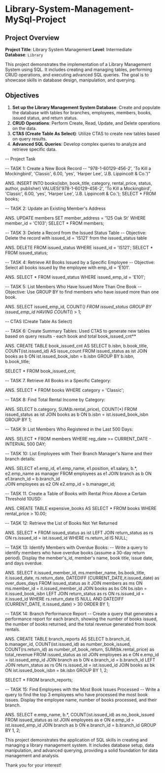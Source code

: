 # Library-System-Management-MySql-Project

## Project Overview

**Project Title**: Library System Management
**Level**: Intermediate  
**Database**: `Library`

This project demonstrates the implementation of a Library Management System using SQL. It includes creating and managing tables, performing CRUD operations, and executing advanced SQL queries. The goal is to showcase skills in database design, manipulation, and querying.


## Objectives

1. **Set up the Library Management System Database**: Create and populate the database with tables for branches, employees, members, books, issued status, and return status.
2. **CRUD Operations**: Perform Create, Read, Update, and Delete operations on the data.
3. **CTAS (Create Table As Select)**: Utilize CTAS to create new tables based on query results.
4. **Advanced SQL Queries**: Develop complex queries to analyze and retrieve specific data.

-- Project Task

-- TASK 1: Create a New Book Record -- "978-1-60129-456-2', 'To Kill a Mockingbird', 'Classic', 6.00, 'yes', 'Harper Lee', 'J.B. Lippincott & Co.')"

ANS. INSERT INTO books(isbn, book_title, category, rental_price, status, author, publisher)
VALUES('978-1-60129-456-2', 'To Kill a Mockingbird', 'Classic', 6.00, 'yes', 'Harper Lee', 'J.B. Lippincott & Co.');
SELECT * FROM books;

-- TASK 2: Update an Existing Member's Address

ANS. UPDATE members
SET member_address = '125 Oak St'
WHERE member_id = 'C103';
SELECT * FROM members;

-- TASK 3: Delete a Record from the Issued Status Table -- Objective: Delete the record with issued_id = 'IS121' from the issued_status table

ANS. DELETE FROM issued_status
WHERE   issued_id =   'IS121';
SELECT * FROM issued_status;

-- TASK 4: Retrieve All Books Issued by a Specific Employee -- Objective: Select all books issued by the employee with emp_id = 'E101'.

ANS. SELECT * FROM issued_status
WHERE issued_emp_id = 'E101';

-- TASK 5: List Members Who Have Issued More Than One Book -- Objective: Use GROUP BY to find members who have issued more than one book.

ANS. SELECT
    issued_emp_id,
    COUNT(*)
FROM 
    issued_status
GROUP BY 
	issued_emp_id
HAVING COUNT(*) > 1;

-- CTAS (Create Table As Select)

-- TASK 6: Create Summary Tables: Used CTAS to generate new tables based on query results - each book and total book_issued_cnt**

ANS. CREATE TABLE book_issued_cnt AS
SELECT b.isbn, b.book_title, COUNT(ist.issued_id) AS issue_count
FROM issued_status as ist
JOIN books as b
ON ist.issued_book_isbn = b.isbn
GROUP BY b.isbn, b.book_title;

SELECT * FROM book_issued_cnt;

-- TASK 7. Retrieve All Books in a Specific Category:

ANS. SELECT * FROM books
WHERE category = 'Classic';

-- TASK 8: Find Total Rental Income by Category:

ANS. SELECT 
    b.category,
    SUM(b.rental_price),
    COUNT(*)
FROM 
issued_status as ist
JOIN
books as b
ON b.isbn = ist.issued_book_isbn
GROUP BY 1;

-- TASK 9: List Members Who Registered in the Last 500 Days:

ANS. SELECT * FROM members
WHERE reg_date >= CURRENT_DATE - INTERVAL 500 DAY;

-- TASK 10: List Employees with Their Branch Manager's Name and their branch details:

ANS. SELECT 
    e1.emp_id,
    e1.emp_name,
    e1.position,
    e1.salary,
    b.*,
    e2.emp_name as manager
FROM employees as e1
JOIN 
branch as b
ON e1.branch_id = b.branch_id    
JOIN
employees as e2
ON e2.emp_id = b.manager_id;

-- TASK 11. Create a Table of Books with Rental Price Above a Certain Threshold 10USD:

ANS. CREATE TABLE expensive_books AS
SELECT * FROM books
WHERE rental_price > 10.00;

-- TASK 12: Retrieve the List of Books Not Yet Returned

ANS. SELECT * FROM issued_status as ist
LEFT JOIN
return_status as rs
ON rs.issued_id = ist.issued_id
WHERE rs.return_id IS NULL;


-- TASK 13: Identify Members with Overdue Books:
-- Write a query to identify members who have overdue books (assume a 30-day return period). Display the member's_id, member's name, book title, issue date, and days overdue.

ANS. SELECT 
	it.issued_member_id,
    ms.member_name,
    bs.book_title,
    it.issued_date,
	rs.return_date,
	DATEDIFF (CURRENT_DATE,it.issued_date) as over_dues_days
FROM issued_status as it
JOIN 
members as ms
ON ms.member_id = it.issued_member_id
JOIN
books as bs
ON  bs.isbn = it.issued_book_isbn
LEFT JOIN
return_status as rs
ON rs.issued_id = it.issued_id
WHERE rs.return_date IS NULL
    AND
    DATEDIFF (CURRENT_DATE, it.issued_date) > 30
ORDER BY 1;

-- TASK 14: Branch Performance Report
-- Create a query that generates a performance report for each branch, showing the number of books issued, the number of books returned, and the total revenue generated from book rentals.

ANS. CREATE TABLE branch_reports
AS
SELECT 
    b.branch_id,
    b.manager_id,
    COUNT(ist.issued_id) as number_book_issued,
    COUNT(rs.return_id) as number_of_book_return,
    SUM(bk.rental_price) as total_revenue
FROM issued_status as ist
JOIN 
employees as e
ON e.emp_id = ist.issued_emp_id
JOIN
branch as b
ON e.branch_id = b.branch_id
LEFT JOIN
return_status as rs
ON rs.issued_id = ist.issued_id
JOIN 
books as bk
ON ist.issued_book_isbn = bk.isbn
GROUP BY 1, 2;

SELECT * FROM branch_reports;

-- TASK 15: Find Employees with the Most Book Issues Processed
-- Write a query to find the top 3 employees who have processed the most book issues. Display the employee name, number of books processed, and their branch.

ANS. SELECT 
    e.emp_name,
    b.*,
    COUNT(ist.issued_id) as no_book_issued
FROM issued_status as ist
JOIN
employees as e
ON e.emp_id = ist.issued_emp_id
JOIN
branch as b
ON e.branch_id = b.branch_id
GROUP BY 1, 2;

This project demonstrates the application of SQL skills in creating and managing a library management system. It includes database setup, data manipulation, and advanced querying, providing a solid foundation for data management and analysis.

Thank you for your interest!
